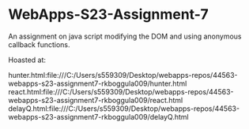 # WebApps-S23-Assignment-7
An assignment on java script modifying the DOM and using anonymous callback functions.

Hoasted at:

hunter.html:file:///C:/Users/s559309/Desktop/webapps-repos/44563-webapps-s23-assignment7-rkboggula009/hunter.html
react.html:file:///C:/Users/s559309/Desktop/webapps-repos/44563-webapps-s23-assignment7-rkboggula009/react.html
delayQ.html:file:///C:/Users/s559309/Desktop/webapps-repos/44563-webapps-s23-assignment7-rkboggula009/delayQ.html